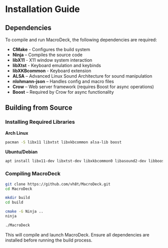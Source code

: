 # Installation Guide

## Dependencies
To compile and run MacroDeck, the following dependencies are required:

- **CMake** - Configures the build system
- **Ninja** – Compiles the source code
- **libX11** - X11 window system interaction
- **libXtst** - Keyboard emulation and keybinds
- **libXKBcommon** - Keyboard extension
- **ALSA** – Advanced Linux Sound Architecture for sound manipulation
- **nlohmann-json** – Handles config and macro files
- **Crow** – Web server framework (requires Boost for async operations)
- **Boost** – Required by Crow for async functionality

## Building from Source
### Installing Required Libraries

**Arch Linux**
```sh
pacman -S libx11 libxtst libxkbcommon alsa-lib boost
```

**Ubuntu/Debian**
```sh
apt install libx11-dev libxtst-dev libxkbcommon0 libasound2-dev libboost-all-dev
```

### Compiling MacroDeck
```sh
git clone https://github.com/vh8t/MacroDeck.git
cd MacroDeck

mkdir build
cd build

cmake -G Ninja ..
ninja

./MacroDeck
```

This will compile and launch MacroDeck. Ensure all dependencies are installed before running the build process.
